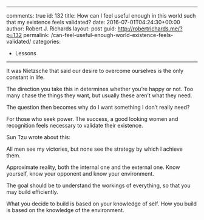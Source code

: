 
---
comments: true
id: 132
title: How can I feel useful enough in this world such that my existence feels validated?
date: 2016-07-01T04:24:30+00:00
author: Robert J. Richards
layout: post
guid: http://robertrichards.me/?p=132
permalink: /can-feel-useful-enough-world-existence-feels-validated/
categories:
  - Lessons
---
It was Nietzsche that said our desire to overcome ourselves is the only constant in life.

The direction you take this in determines whether you&#8217;re happy or not. Too many chase the things they want, but usually these aren&#8217;t what they need.

The question then becomes why do I want something I don&#8217;t really need?

For those who seek power. The success, a good looking women and recognition feels necessary to validate their existence.

Sun Tzu wrote about this:
  
All men see my victories, but none see the strategy by which I achieve them.

Approximate reality, both the internal one and the external one. Know yourself, know your opponent and know your environment.

The goal should be to understand the workings of everything, so that you may build efficiently.

What you decide to build is based on your knowledge of self. How you build is based on the knowledge of the environment.